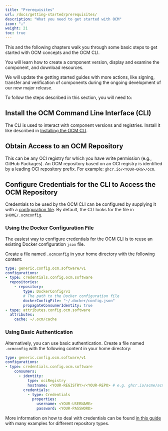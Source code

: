 ```yaml
---
title: "Prerequisites"
url: /docs/getting-started/prerequisites/
description: "What you need to get started with OCM"
icon: "⚠️"
weight: 21
toc: true
---
```


This and the following chapters walk you through some basic steps to get started with OCM concepts and the OCM CLI.

You will learn how to create a component version, display and examine the component, and download resources.

We will update the getting started guides with more actions, like signing, transfer and verification of components during the ongoing development of our new major release.

To follow the steps described in this section, you will need to:

## Install the OCM Command Line Interface (CLI)

The CLI is used to interact with component versions and registries. Install it like described in [Installing the OCM CLI](/docs/getting-started/installation/).

## Obtain Access to an OCM Repository

This can be any OCI registry for which you have write permission (e.g., GitHub Packages). An OCM repository based on an OCI registry is identified by a leading OCI repository prefix. For example: `ghcr.io/<YOUR-ORG>/ocm`.

## Configure Credentials for the CLI to Access the OCM Repository

Credentials to be used by the OCM CLI can be configured by supplying it with a [configuration file](/docs/tutorials/creds-in-ocmconfig). By default, the CLI looks for the file in `$HOME/.ocmconfig`.

### Using the Docker Configuration File

The easiest way to configure credentials for the OCM CLI is to reuse an existing Docker configuration `json` file.

Create a file named `.ocmconfig` in your home directory with the following content:

```yaml
type: generic.config.ocm.software/v1
configurations:
- type: credentials.config.ocm.software
  repositories:
    - repository:
        type: DockerConfig/v1
        # The path to the Docker configuration file
        dockerConfigFile: "~/.docker/config.json"
        propagateConsumerIdentity: true
- type: attributes.config.ocm.software
  attributes:
    cache: ~/.ocm/cache
```

### Using Basic Authentication

Alternatively, you can use basic authentication. Create a file named `.ocmconfig` with the following content in your home directory:

```yaml
type: generic.config.ocm.software/v1
configurations:
- type: credentials.config.ocm.software
    consumers:
      - identity:
          type: ociRegistry
          hostname: <YOUR-REGISTRY>/<YOUR-REPO> # e.g. ghcr.io/acme/acme
        credentials:
          - type: Credentials
            properties:
              username: <YOUR-USERNAME>
              password: <YOUR-PASSWORD>
```

More information on how to deal with credentials can be found [in this guide](/docs/tutorials/creds-in-ocmconfig/) with many examples for different repository types.
